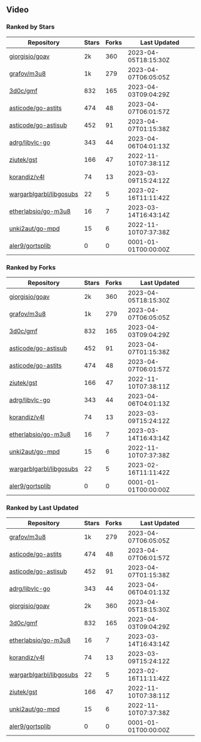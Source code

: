 ## Video

### Ranked by Stars

| Repository | Stars | Forks | Last Updated |
|------------|-------|-------|--------------|
| [giorgisio/goav](https://github.com/giorgisio/goav) | 2k | 360 | 2023-04-05T18:15:30Z |
| [grafov/m3u8](https://github.com/grafov/m3u8) | 1k | 279 | 2023-04-07T06:05:05Z |
| [3d0c/gmf](https://github.com/3d0c/gmf) | 832 | 165 | 2023-04-03T09:04:29Z |
| [asticode/go-astits](https://github.com/asticode/go-astits) | 474 | 48 | 2023-04-07T06:01:57Z |
| [asticode/go-astisub](https://github.com/asticode/go-astisub) | 452 | 91 | 2023-04-07T01:15:38Z |
| [adrg/libvlc-go](https://github.com/adrg/libvlc-go) | 343 | 44 | 2023-04-06T04:01:13Z |
| [ziutek/gst](https://github.com/ziutek/gst) | 166 | 47 | 2022-11-10T07:38:11Z |
| [korandiz/v4l](https://github.com/korandiz/v4l) | 74 | 13 | 2023-03-09T15:24:12Z |
| [wargarblgarbl/libgosubs](https://github.com/wargarblgarbl/libgosubs) | 22 | 5 | 2023-02-16T11:11:42Z |
| [etherlabsio/go-m3u8](https://github.com/etherlabsio/go-m3u8) | 16 | 7 | 2023-03-14T16:43:14Z |
| [unki2aut/go-mpd](https://github.com/unki2aut/go-mpd) | 15 | 6 | 2022-11-10T07:37:38Z |
| [aler9/gortsplib](https://github.com/aler9/gortsplib) | 0 | 0 | 0001-01-01T00:00:00Z |

### Ranked by Forks

| Repository | Stars | Forks | Last Updated |
|------------|-------|-------|--------------|
| [giorgisio/goav](https://github.com/giorgisio/goav) | 2k | 360 | 2023-04-05T18:15:30Z |
| [grafov/m3u8](https://github.com/grafov/m3u8) | 1k | 279 | 2023-04-07T06:05:05Z |
| [3d0c/gmf](https://github.com/3d0c/gmf) | 832 | 165 | 2023-04-03T09:04:29Z |
| [asticode/go-astisub](https://github.com/asticode/go-astisub) | 452 | 91 | 2023-04-07T01:15:38Z |
| [asticode/go-astits](https://github.com/asticode/go-astits) | 474 | 48 | 2023-04-07T06:01:57Z |
| [ziutek/gst](https://github.com/ziutek/gst) | 166 | 47 | 2022-11-10T07:38:11Z |
| [adrg/libvlc-go](https://github.com/adrg/libvlc-go) | 343 | 44 | 2023-04-06T04:01:13Z |
| [korandiz/v4l](https://github.com/korandiz/v4l) | 74 | 13 | 2023-03-09T15:24:12Z |
| [etherlabsio/go-m3u8](https://github.com/etherlabsio/go-m3u8) | 16 | 7 | 2023-03-14T16:43:14Z |
| [unki2aut/go-mpd](https://github.com/unki2aut/go-mpd) | 15 | 6 | 2022-11-10T07:37:38Z |
| [wargarblgarbl/libgosubs](https://github.com/wargarblgarbl/libgosubs) | 22 | 5 | 2023-02-16T11:11:42Z |
| [aler9/gortsplib](https://github.com/aler9/gortsplib) | 0 | 0 | 0001-01-01T00:00:00Z |

### Ranked by Last Updated

| Repository | Stars | Forks | Last Updated |
|------------|-------|-------|--------------|
| [grafov/m3u8](https://github.com/grafov/m3u8) | 1k | 279 | 2023-04-07T06:05:05Z |
| [asticode/go-astits](https://github.com/asticode/go-astits) | 474 | 48 | 2023-04-07T06:01:57Z |
| [asticode/go-astisub](https://github.com/asticode/go-astisub) | 452 | 91 | 2023-04-07T01:15:38Z |
| [adrg/libvlc-go](https://github.com/adrg/libvlc-go) | 343 | 44 | 2023-04-06T04:01:13Z |
| [giorgisio/goav](https://github.com/giorgisio/goav) | 2k | 360 | 2023-04-05T18:15:30Z |
| [3d0c/gmf](https://github.com/3d0c/gmf) | 832 | 165 | 2023-04-03T09:04:29Z |
| [etherlabsio/go-m3u8](https://github.com/etherlabsio/go-m3u8) | 16 | 7 | 2023-03-14T16:43:14Z |
| [korandiz/v4l](https://github.com/korandiz/v4l) | 74 | 13 | 2023-03-09T15:24:12Z |
| [wargarblgarbl/libgosubs](https://github.com/wargarblgarbl/libgosubs) | 22 | 5 | 2023-02-16T11:11:42Z |
| [ziutek/gst](https://github.com/ziutek/gst) | 166 | 47 | 2022-11-10T07:38:11Z |
| [unki2aut/go-mpd](https://github.com/unki2aut/go-mpd) | 15 | 6 | 2022-11-10T07:37:38Z |
| [aler9/gortsplib](https://github.com/aler9/gortsplib) | 0 | 0 | 0001-01-01T00:00:00Z |

